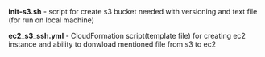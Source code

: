 **init-s3.sh** - script for create s3 bucket needed with versioning and text file (for run on local machine)

**ec2_s3_ssh.yml** - CloudFormation script(template file) for creating ec2 instance and ability to donwload mentioned file from s3 to ec2
